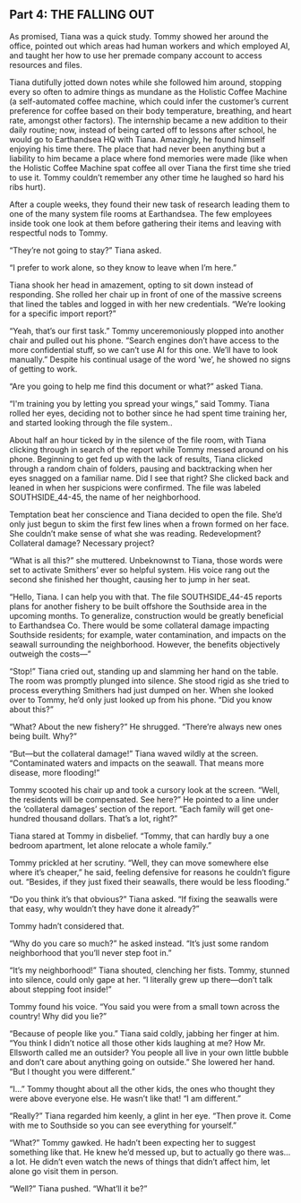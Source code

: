 ## Part 4: THE FALLING OUT

As promised, Tiana was a quick study. Tommy showed her around the office, pointed out which areas had human workers and which employed AI, and taught her how to use her premade company account to access resources and files.

 Tiana dutifully jotted down notes while she followed him around, stopping every so often to admire things as mundane as the Holistic Coffee Machine (a self-automated coffee machine, which could infer the customer’s current preference for coffee based on their body temperature, breathing, and heart rate, amongst other factors). The internship became a new addition to their daily routine; now, instead of being carted off to lessons after school, he would go to Earthandsea HQ with Tiana. Amazingly, he found himself enjoying his time there. The place that had never been anything but a liability to him became a place where fond memories were made (like when the Holistic Coffee Machine spat coffee all over Tiana the first time she tried to use it. Tommy couldn’t remember any other time he laughed so hard his ribs hurt).

After a couple weeks, they found their new task of research leading them to one of the many system file rooms at Earthandsea. The few employees inside took one look at them before gathering their items and leaving with respectful nods to Tommy. 

“They’re not going to stay?” Tiana asked. 

“I prefer to work alone, so they know to leave when I’m here.”

Tiana shook her head in amazement, opting to sit down instead of responding. She rolled her chair up in front of one of the massive screens that lined the tables and logged in with her new credentials. “We’re looking for a specific import report?”

“Yeah, that’s our first task.” Tommy unceremoniously plopped into another chair and pulled out his phone. “Search engines don’t have access to the more confidential stuff, so we can’t use AI for this one. We’ll have to look manually.” Despite his continual usage of the word ‘we’, he showed no signs of getting to work.

“Are you going to help me find this document or what?” asked Tiana.

“I'm training you by letting you spread your wings,” said Tommy. Tiana rolled her eyes, deciding not to bother since he had spent time training her, and started looking through the file system.. 

About half an hour ticked by in the silence of the file room, with Tiana clicking through in search of the report while Tommy messed around on his phone. Beginning to get fed up with the lack of results, Tiana clicked through a random chain of folders, pausing and backtracking when her eyes snagged on a familiar name. Did I see that right? She clicked back and leaned in when her suspicions were confirmed. The file was labeled SOUTHSIDE_44-45, the name of her neighborhood. 

Temptation beat her conscience and Tiana decided to open the file. She’d only just begun to skim the first few lines when a frown formed on her face. She couldn’t make sense of what she was reading. Redevelopment? Collateral damage? Necessary project?

“What is all this?” she muttered. Unbeknownst to Tiana, those words were set to activate Smithers’ ever so helpful system. His voice rang out the second she finished her thought, causing her to jump in her seat.

“Hello, Tiana. I can help you with that. The file SOUTHSIDE_44-45 reports plans for another fishery to be built offshore the Southside area in the upcoming months. To generalize, construction would be greatly beneficial to Earthandsea Co. There would be some collateral damage impacting Southside residents; for example, water contamination, and impacts on the seawall surrounding the neighborhood. However, the benefits objectively outweigh the costs—” 

“Stop!” Tiana cried out, standing up and slamming her hand on the table. The room was promptly plunged into silence. She stood rigid as she tried to process everything Smithers had just dumped on her. When she looked over to Tommy, he’d only just looked up from his phone. “Did you know about this?”

“What? About the new fishery?” He shrugged. “There’re always new ones being built. Why?”

“But—but the collateral damage!” Tiana waved wildly at the screen. “Contaminated waters and impacts on the seawall. That means more disease, more flooding!”

Tommy scooted his chair up and took a cursory look at the screen. “Well, the residents will be compensated. See here?” He pointed to a line under the ‘collateral damages’ section of the report. “Each family will get one-hundred thousand dollars. That’s a lot, right?”

Tiana stared at Tommy in disbelief. “Tommy, that can hardly buy a one bedroom apartment, let alone relocate a whole family.”

Tommy prickled at her scrutiny. “Well, they can move somewhere else where it’s cheaper,” he said, feeling defensive for reasons he couldn’t figure out. “Besides, if they just fixed their seawalls, there would be less flooding.”

“Do you think it’s that obvious?” Tiana asked. “If fixing the seawalls were that easy, why wouldn’t they have done it already?”

Tommy hadn’t considered that. 

“Why do you care so much?” he asked instead. “It’s just some random neighborhood that you’ll never step foot in.”

“It’s my neighborhood!” Tiana shouted, clenching her fists. Tommy, stunned into silence, could only gape at her. “I literally grew up there—don’t talk about stepping foot inside!”

Tommy found his voice. “You said you were from a small town across the country! Why did you lie?”

“Because of people like you.” Tiana said coldly, jabbing her finger at him. “You think I didn’t notice all those other kids laughing at me? How Mr. Ellsworth called me an outsider? You people all live in your own little bubble and don’t care about anything going on outside.” She lowered her hand. “But I thought you were different.”

“I…” Tommy thought about all the other kids, the ones who thought they were above everyone else. He wasn’t like that! “I am different.”

“Really?” Tiana regarded him keenly, a glint in her eye. “Then prove it. Come with me to Southside so you can see everything for yourself.” 

“What?” Tommy gawked. He hadn’t been expecting her to suggest something like that. He knew he’d messed up, but to actually go there was…a lot. He didn’t even watch the news of things that didn’t affect him, let alone go visit them in person. 

“Well?” Tiana pushed. “What’ll it be?”
